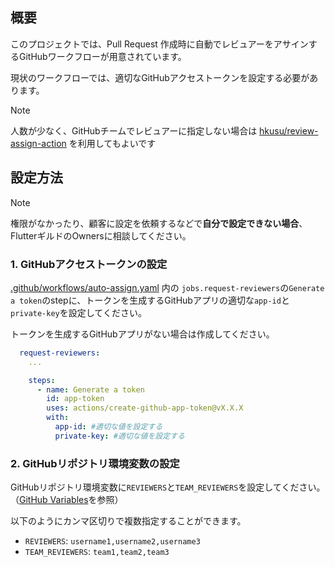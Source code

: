 ## 概要

このプロジェクトでは、Pull Request 作成時に自動でレビュアーをアサインするGitHubワークフローが用意されています。

現状のワークフローでは、適切なGitHubアクセストークンを設定する必要があります。

> [!NOTE]
> 人数が少なく、GitHubチームでレビュアーに指定しない場合は [hkusu/review-assign-action] を利用してもよいです

## 設定方法

> [!NOTE]
> 権限がなかったり、顧客に設定を依頼するなどで**自分で設定できない場合**、FlutterギルドのOwnersに相談してください。

### 1. GitHubアクセストークンの設定

[.github/workflows/auto-assign.yaml] 内の
`jobs.request-reviewers`の`Generate a token`のstepに、トークンを生成するGitHubアプリの適切な`app-id`と`private-key`を設定してください。

トークンを生成するGitHubアプリがない場合は作成してください。

```yaml
  request-reviewers:
    ...

    steps:
      - name: Generate a token
        id: app-token
        uses: actions/create-github-app-token@vX.X.X
        with:
          app-id: #適切な値を設定する
          private-key: #適切な値を設定する
```

### 2. GitHubリポジトリ環境変数の設定

GitHubリポジトリ環境変数に`REVIEWERS`と`TEAM_REVIEWERS`を設定してください。（[GitHub Variables]を参照）

以下のようにカンマ区切りで複数指定することができます。

- `REVIEWERS`: `username1,username2,username3`
- `TEAM_REVIEWERS`: `team1,team2,team3`

<!-- Links -->
[hkusu/review-assign-action]: https://github.com/hkusu/review-assign-action

[.github/workflows/auto-assign.yaml]: /.github/workflows/auto-assign.yaml

[GitHub Variables]: https://docs.github.com/en/actions/learn-github-actions/variables
